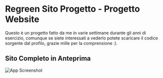 
# Regreen Sito Progetto - Progetto Website

Questo è un progetto fatto da me in varie settimane durante gli anni di esercizio, comunque se siete interessati a vederlo potete scaricare il codice sorgente dal profilo, grazie mille per la comprensione :).


## Sito Completo in Anteprima

![App Screenshot](https://i.ibb.co/PvdL4Nff/Nuovo-progetto.png[)